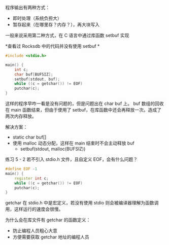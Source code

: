 程序输出有两种方式：
- 即时处理（系统负担大）
- 暂存起来（在哪里存？内存？），再大块写入

一般来说采用第二种方式，在 C 语言中通过库函数 setbuf 实现

*查看过 Rocksdb 中的代码并没有使用 setbuf *

```cpp
#include <stdio.h> 

main() { 
	int c; 
	char buf[BUFSIZ]; 
	setbuf(stdout, buf); 
	while ((c = getchar()) != EOF) 
	putchar(c); 
}
```

这样的程序早咋一看是没有问题的，但是问题出在 char buf 上。
buf 数组的回收在 main 函数结束，但由于使用了 setbuf，在库函数中还会再释放一次。造成了两次内存释放。

解决方案：
- static char buf[]
- 使用 malloc 动态分配，这样在 main 结束时不会主动释放 buf
	- setbuf(stdout, malloc(BUFSIZ))


练习 5 - 2
若不引入 stdio.h 文件，且自定义 EOF，会有什么问题？

```cpp
#define EOF -1 
main() { 
	register int c; 
	while ((c = getchar()) != EOF) 
	putchar(c); 
}
```

getchar 在 stdio.h 中是宏定义，若没有使用 stdio 则会被编译器理解为函数调用，这样运行的速度会很慢。

为什么会在库文件有 getchar 的函数定义：
- 防止编程人员粗心大意
- 方便需要获取 getchar 地址的编程人员